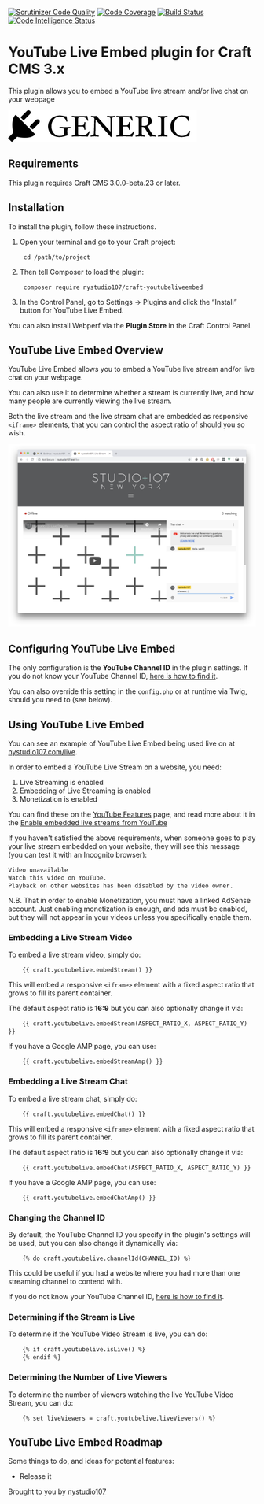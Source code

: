 [![Scrutinizer Code Quality](https://scrutinizer-ci.com/g/nystudio107/craft-youtubeliveembed/badges/quality-score.png?b=v1)](https://scrutinizer-ci.com/g/nystudio107/craft-youtubeliveembed/?branch=v1) [![Code Coverage](https://scrutinizer-ci.com/g/nystudio107/craft-youtubeliveembed/badges/coverage.png?b=v1)](https://scrutinizer-ci.com/g/nystudio107/craft-youtubeliveembed/?branch=v1) [![Build Status](https://scrutinizer-ci.com/g/nystudio107/craft-youtubeliveembed/badges/build.png?b=v1)](https://scrutinizer-ci.com/g/nystudio107/craft-youtubeliveembed/build-status/v1) [![Code Intelligence Status](https://scrutinizer-ci.com/g/nystudio107/craft-youtubeliveembed/badges/code-intelligence.svg?b=v1)](https://scrutinizer-ci.com/code-intelligence)

# YouTube Live Embed plugin for Craft CMS 3.x

This plugin allows you to embed a YouTube live stream and/or live chat on your webpage

![Screenshot](resources/img/plugin-logo.png)

## Requirements

This plugin requires Craft CMS 3.0.0-beta.23 or later.

## Installation

To install the plugin, follow these instructions.

1. Open your terminal and go to your Craft project:

        cd /path/to/project

2. Then tell Composer to load the plugin:

        composer require nystudio107/craft-youtubeliveembed

3. In the Control Panel, go to Settings → Plugins and click the “Install” button for YouTube Live Embed.

You can also install Webperf via the **Plugin Store** in the Craft Control Panel.

## YouTube Live Embed Overview

YouTube Live Embed allows you to embed a YouTube live stream and/or live chat on your webpage.

You can also use it to determine whether a stream is currently live, and how many people are currently viewing the live stream.

Both the live stream and the live stream chat are embedded as responsive `<iframe>` elements, that you can control the aspect ratio of should you so wish.

![Screenshot](resources/screenshots/live-stream-example.png)

## Configuring YouTube Live Embed

The only configuration is the **YouTube Channel ID** in the plugin settings. If you do not know your YouTube Channel ID, [here is how to find it](https://support.google.com/youtube/answer/3250431?hl=en).

You can also override this setting in the `config.php` or at runtime via Twig, should you need to (see below).

## Using YouTube Live Embed

You can see an example of YouTube Live Embed being used live on at [nystudio107.com/live](https://nystudio107.com/live).

In order to embed a YouTube Live Stream on a website, you need:
1. Live Streaming is enabled
2. Embedding of Live Streaming is enabled
3. Monetization is enabled

You can find these on the [YouTube Features](https://www.youtube.com/features) page, and read more about it in the [Enable embedded live streams from YouTube](http://docs.crowdcast.io/other/enable-embedded-live-streams-from-youtube)

If you haven't satisfied the above requirements, when someone goes to play your live stream embedded on your website, they will see this message (you can test it with an Incognito browser):

```
Video unavailable
Watch this video on YouTube.
Playback on other websites has been disabled by the video owner.
```

N.B. That in order to enable Monetization, you must have a linked AdSense account. Just enabling monetization is enough, and ads must be enabled, but they will not appear in your videos unless you specifically enable them.

### Embedding a Live Stream Video

To embed a live stream video, simply do:

```twig
    {{ craft.youtubelive.embedStream() }}
```

This will embed a responsive `<iframe>` element with a fixed aspect ratio that grows to fill its parent container.

The default aspect ratio is **16:9** but you can also optionally change it via:

```twig
    {{ craft.youtubelive.embedStream(ASPECT_RATIO_X, ASPECT_RATIO_Y) }}
```

If you have a Google AMP page, you can use:

```twig
    {{ craft.youtubelive.embedStreamAmp() }}
```

### Embedding a Live Stream Chat

To embed a live stream chat, simply do:

```twig
    {{ craft.youtubelive.embedChat() }}
```

This will embed a responsive `<iframe>` element with a fixed aspect ratio that grows to fill its parent container.

The default aspect ratio is **16:9** but you can also optionally change it via:

```twig
    {{ craft.youtubelive.embedChat(ASPECT_RATIO_X, ASPECT_RATIO_Y) }}
```

If you have a Google AMP page, you can use:

```twig
    {{ craft.youtubelive.embedChatAmp() }}
```

### Changing the Channel ID

By default, the YouTube Channel ID you specify in the plugin's settings will be used, but you can also change it dynamically via:

```twig
    {% do craft.youtubelive.channelId(CHANNEL_ID) %}
```

This could be useful if you had a website where you had more than one streaming channel to contend with.

If you do not know your YouTube Channel ID, [here is how to find it](https://support.google.com/youtube/answer/3250431?hl=en).

### Determining if the Stream is Live

To determine if the YouTube Video Stream is live, you can do:

```twig
    {% if craft.youtubelive.isLive() %}
    {% endif %}
```

### Determining the Number of Live Viewers

To determine the number of viewers watching the live YouTube Video Stream, you can do:

```twig
    {% set liveViewers = craft.youtubelive.liveViewers() %}
```

## YouTube Live Embed Roadmap

Some things to do, and ideas for potential features:

* Release it

Brought to you by [nystudio107](https://nystudio107.com)

